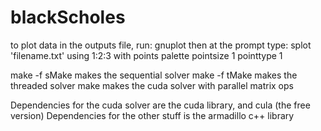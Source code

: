 blackScholes
============
to plot data in the outputs file, run:
gnuplot
then at the prompt type:
splot 'filename.txt' using 1:2:3 with points palette pointsize 1 pointtype 1

make -f sMake makes the sequential solver
make -f tMake makes the threaded solver
make makes the cuda solver with parallel matrix ops 

Dependencies for the cuda solver are the cuda library, and cula (the free version)
Dependencies for the other stuff is the armadillo c++ library

